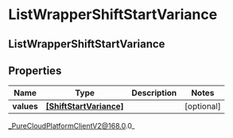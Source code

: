 # ListWrapperShiftStartVariance

## ListWrapperShiftStartVariance

## Properties

|Name | Type | Description | Notes|
|------------ | ------------- | ------------- | -------------|
| **values** | [**[ShiftStartVariance]**]([ShiftStartVariance]) |  | [optional] |



_PureCloudPlatformClientV2@168.0.0_
